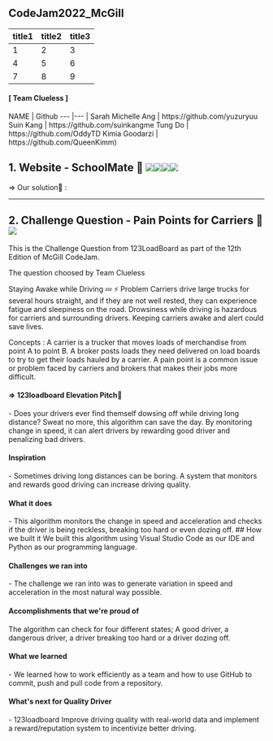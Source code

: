 ## CodeJam2022_McGill

| title1 | title2 | title3 |
| --- | --- | --- |
| 1 | 2 | 3 |
| 4 | 5 | 6 |
| 7 | 8 | 9 |

<h4>[ Team Clueless ]</h4>
NAME | Github
--- |--- |
Sarah Michelle Ang | https://github.com/yuzuryuu
Suin Kang | https://github.com/suinkangme
Tung Do | https://github.com/OddyTD
Kimia Goodarzi | https://github.com/QueenKimm)


## 1. Website - SchoolMate 📝 <img src="https://img.shields.io/badge/html5-E34F26?style=for-the-badge&logo=html5&logoColor=white"><img src="https://img.shields.io/badge/css-1572B6?style=for-the-badge&logo=css3&logoColor=white"><img src="https://img.shields.io/badge/javascript-F7DF1E?style=for-the-badge&logo=javascript&logoColor=black"><img src="https://img.shields.io/badge/bootstrap-7952B3?style=for-the-badge&logo=bootstrap&logoColor=white">

=> Our solution🎯 
: 

***

## 2. Challenge Question - Pain Points for Carriers 🚚 <img src="https://img.shields.io/badge/python-3776AB?style=for-the-badge&logo=python&logoColor=white">
This is the Challenge Question from 123LoadBoard as part of the 12th Edition of McGill CodeJam.

The question choosed by Team Clueless 

Staying Awake while Driving 💤 ⚡ Problem Carriers drive large trucks for several hours straight, and if they are not well rested, they can experience fatigue and sleepiness on the road. Drowsiness while driving is hazardous for carriers and surrounding drivers. Keeping carriers awake and alert could save lives.

Concepts
: A carrier is a trucker that moves loads of merchandise from point A to point B. A broker posts loads they need delivered on load boards to try to get their loads hauled by a carrier. A pain point is a common issue or problem faced by carriers and brokers that makes their jobs more difficult.

<h4>=> 123loadboard Elevation Pitch🎯 </h4>
- Does your drivers ever find themself dowsing off while driving long distance? Sweat no more, this algorithm can save the day. By monitoring change in speed, it can alert drivers by rewarding good driver and penalizing bad drivers.

<h4>Inspiration</h4>
- Sometimes driving long distances can be boring. A system that monitors and rewards good driving can increase driving quality. 

<h4>What it does</h4>
- This algorithm monitors the change in speed and acceleration and checks if the driver is being reckless, breaking too hard or even dozing off. ## How we built it We built this algorithm using Visual Studio Code as our IDE and Python as our programming language. 

<h4>Challenges we ran into</h4>
- The challenge we ran into was to generate variation in speed and acceleration in the most natural way possible. 

<h4>Accomplishments that we're proud of</h4>
The algorithm can check for four different states; A good driver, a dangerous driver, a driver breaking too hard or a driver dozing off. 

<h4>What we learned</h4> 
- We learned how to work efficiently as a team and how to use GitHub to commit, push and pull code from a repository. 

<h4>What's next for Quality Driver</h4>
- 123loadboard Improve driving quality with real-world data and implement a reward/reputation system to incentivize better driving.


